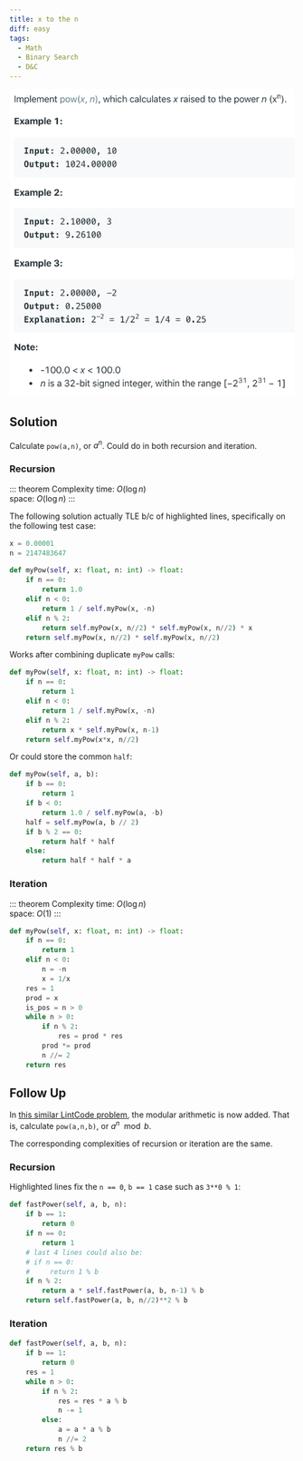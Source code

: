 ```yaml
---
title: x to the n
diff: easy
tags:
  - Math
  - Binary Search
  - D&C
---
```


<img class="medium-zoom" src="/algo/powx-n.png" alt="https://leetcode.com/problems/powx-n">

## Solution

Calculate `pow(a,n)`, or $a^n$. Could do in both recursion and iteration.

### Recursion

::: theorem Complexity
time: $O(\log n)$  
space: $O(\log n)$
:::

The following solution actually TLE b/c of highlighted lines, specifically on the following test case:

```py
x = 0.00001
n = 2147483647
```

```py {5,6}
def myPow(self, x: float, n: int) -> float:
    if n == 0:
        return 1.0
    elif n < 0:
        return 1 / self.myPow(x, -n)
    elif n % 2:
        return self.myPow(x, n//2) * self.myPow(x, n//2) * x
    return self.myPow(x, n//2) * self.myPow(x, n//2)
```

Works after combining duplicate `myPow` calls:

```py
def myPow(self, x: float, n: int) -> float:
    if n == 0:
        return 1
    elif n < 0:
        return 1 / self.myPow(x, -n)
    elif n % 2:
        return x * self.myPow(x, n-1)
    return self.myPow(x*x, n//2)
```

Or could store the common `half`:

```py
def myPow(self, a, b):
    if b == 0:
        return 1
    if b < 0:
        return 1.0 / self.myPow(a, -b)
    half = self.myPow(a, b // 2)
    if b % 2 == 0:
        return half * half
    else:
        return half * half * a
```

### Iteration

::: theorem Complexity
time: $O(\log n)$  
space: $O(1)$
:::

```py
def myPow(self, x: float, n: int) -> float:
    if n == 0:
        return 1
    elif n < 0:
        n = -n
        x = 1/x
    res = 1
    prod = x
    is_pos = n > 0
    while n > 0:
        if n % 2:
            res = prod * res
        prod *= prod
        n //= 2
    return res
```

## Follow Up

In [this similar LintCode problem](https://www.lintcode.com/problem/fast-power), the modular arithmetic is now added. That is, calculate `pow(a,n,b)`, or $a^n \mod b$.

The corresponding complexities of recursion or iteration are the same.

### Recursion

Highlighted lines fix the `n == 0`, `b == 1` case such as `3**0 % 1`:

```py {2,3}
def fastPower(self, a, b, n):
    if b == 1:
        return 0
    if n == 0:
        return 1
    # last 4 lines could also be:
    # if n == 0:
    #     return 1 % b
    if n % 2:
        return a * self.fastPower(a, b, n-1) % b
    return self.fastPower(a, b, n//2)**2 % b
```

### Iteration

```py
def fastPower(self, a, b, n):
    if b == 1:
        return 0
    res = 1
    while n > 0:
        if n % 2:
            res = res * a % b
            n -= 1
        else:
            a = a * a % b
            n //= 2
    return res % b
```
